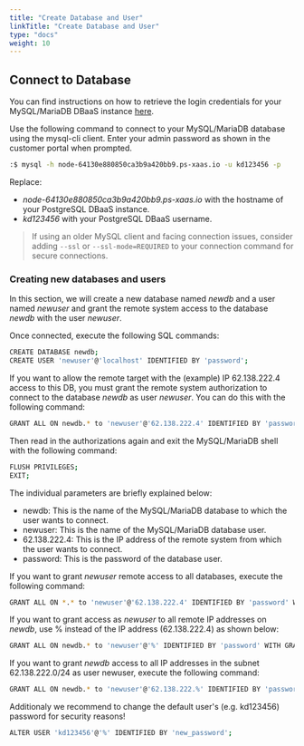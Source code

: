 ```yaml
---
title: "Create Database and User"
linkTitle: "Create Database and User"
type: "docs"
weight: 10
---
```


## Connect to Database

You can find instructions on how to retrieve the login credentials for your MySQL/MariaDB DBaaS instance [here](../../introduction/retrieve_login_credentials/).

Use the following command to connect to your MySQL/MariaDB database using the mysql-cli client. Enter your admin password as shown in the customer portal when prompted.

```bash
:$ mysql -h node-64130e880850ca3b9a420bb9.ps-xaas.io -u kd123456 -p
```

Replace:

- *node-64130e880850ca3b9a420bb9.ps-xaas.io* with the hostname of your PostgreSQL DBaaS instance.
- *kd123456* with your PostgreSQL DBaaS username.

>If using an older MySQL client and facing connection issues, consider adding <code>--ssl</code> or <code>--ssl-mode=REQUIRED</code> to your connection command for secure connections.

### Creating new databases and users

In this section, we will create a new database named *newdb* and a user named *newuser* and grant the remote system access to the database *newdb* with the user *newuser*.

Once connected, execute the following SQL commands:

```bash
CREATE DATABASE newdb; 
CREATE USER 'newuser'@'localhost' IDENTIFIED BY 'password';
```

If you want to allow the remote target with the (example) IP 62.138.222.4 access to this DB, you must grant the remote system authorization to connect to the database *newdb* as user *newuser*. You can do this with the following command:

```bash
GRANT ALL ON newdb.* to 'newuser'@'62.138.222.4' IDENTIFIED BY 'password' WITH GRANT OPTION;
```

Then read in the authorizations again and exit the MySQL/MariaDB shell with the following command:

```bash
FLUSH PRIVILEGES; 
EXIT;
```

The individual parameters are briefly explained below:

- newdb: This is the name of the MySQL/MariaDB database to which the user wants to connect.
- newuser: This is the name of the MySQL/MariaDB database user.
- 62.138.222.4: This is the IP address of the remote system from which the user wants to connect.
- password: This is the password of the database user.

If you want to grant *newuser* remote access to all databases, execute the following command:

```bash
GRANT ALL ON *.* to 'newuser'@'62.138.222.4' IDENTIFIED BY 'password' WITH GRANT OPTION;
```

If you want to grant access as *newuser* to all remote IP addresses on *newdb*, use % instead of the IP address (62.138.222.4) as shown below:

```bash
GRANT ALL ON newdb.* to 'newuser'@'%' IDENTIFIED BY 'password' WITH GRANT OPTION;
```

If you want to grant *newdb* access to all IP addresses in the subnet 62.138.222.0/24 as user newuser, execute the following command:

```bash
GRANT ALL ON newdb.* to 'newuser'@'62.138.222.%' IDENTIFIED BY 'password' WITH GRANT OPTION;
```

Additionaly we recommend to change the default user's (e.g. kd123456) password for security reasons!

```bash
ALTER USER 'kd123456'@'%' IDENTIFIED BY 'new_password';
```
